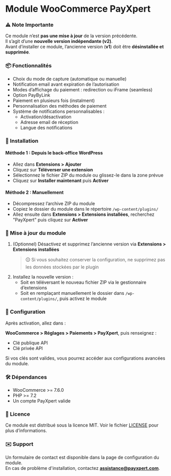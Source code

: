 # Module WooCommerce PayXpert

### ⚠️ Note Importante

Ce module n’est **pas une mise à jour** de la version précédente.  
Il s’agit d’une **nouvelle version indépendante (v2)**.  
Avant d’installer ce module, l’ancienne version (**v1**) doit être **désinstallée et supprimée**.  

### 📦 Fonctionnalités

- Choix du mode de capture (automatique ou manuelle)  
- Notification email avant expiration de l’autorisation  
- Modes d’affichage du paiement : redirection ou iFrame (seamless)  
- Option PayByLink  
- Paiement en plusieurs fois (instalment)  
- Personnalisation des méthodes de paiement  
- Système de notifications personnalisables :
  - Activation/désactivation
  - Adresse email de réception
  - Langue des notifications

### 🔧 Installation

#### Méthode 1 : Depuis le back-office WordPress

- Allez dans **Extensions > Ajouter**  
- Cliquez sur **Téléverser une extension**  
- Sélectionnez le fichier ZIP du module ou glissez-le dans la zone prévue  
- Cliquez sur **Installer maintenant** puis **Activer**

#### Méthode 2 : Manuellement

- Décompressez l’archive ZIP du module  
- Copiez le dossier du module dans le répertoire `/wp-content/plugins/`  
- Allez ensuite dans **Extensions > Extensions installées**, recherchez "PayXpert" puis cliquez sur **Activer**

### 🔁 Mise à jour du module

1. (Optionnel) Désactivez et supprimez l’ancienne version via **Extensions > Extensions installées**  
   > 🛈 Si vous souhaitez conserver la configuration, ne supprimez pas les données stockées par le plugin
2. Installez la nouvelle version :
   - Soit en téléversant le nouveau fichier ZIP via le gestionnaire d’extensions  
   - Soit en remplaçant manuellement le dossier dans `/wp-content/plugins/`, puis activez le module

### 🔧 Configuration

Après activation, allez dans :  

**WooCommerce > Réglages > Paiements > PayXpert**, puis renseignez :  

- Clé publique API  
- Clé privée API  

Si vos clés sont valides, vous pourrez accéder aux configurations avancées du module.

### 🛠 Dépendances

- WooCommerce >= 7.6.0  
- PHP >= 7.2  
- Un compte PayXpert valide

### 📜 Licence

Ce module est distribué sous la licence MIT. Voir le fichier [LICENSE](./LICENSE) pour plus d’informations.

### ✉️ Support

Un formulaire de contact est disponible dans la page de configuration du module.  
En cas de problème d'installation, contactez **assistance@payxpert.com**.
